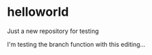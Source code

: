 # helloworld
Just a new repository for testing

I'm testing the branch function with this editing...
